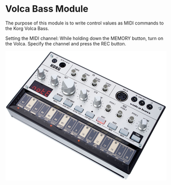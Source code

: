 # Volca Bass Module

The purpose of this module is to write control values as MIDI commands to the Korg Volca Bass.

Setting the MIDI channel: While holding down the MEMORY button, turn on the Volca. Specify the channel and press the REC button.

![VolcaBass](./volcabass.jpg)
